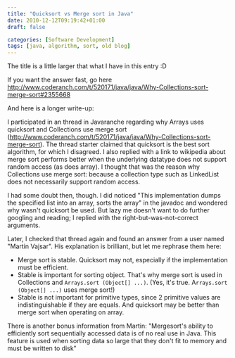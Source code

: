 ```yaml
---
title: "Quicksort vs Merge sort in Java"
date: 2010-12-12T09:19:42+01:00
draft: false

categories: [Software Development]
tags: [java, algorithm, sort, old blog]
---
```


The title is a little larger that what I have in this entry :D

If you want the answer fast, go here http://www.coderanch.com/t/520171/java/java/Why-Collections-sort-merge-sort#2355668

And here is a longer write-up:

I participated in an thread in Javaranche regarding why Arrays uses quicksort and Collections use merge sort (http://www.coderanch.com/t/520171/java/java/Why-Collections-sort-merge-sort). The thread starter claimed that quicksort is the best sort algorithm, for which I disagreed. I also replied with a link to wikipedia about merge sort performs better when the underlying datatype does not support random access (as does array). I thought that was the reason why Collections use merge sort: because a collection type such as LinkedList does not necessarily support random access.

I had some doubt then, though. I did noticed "This implementation dumps the specified list into an array, sorts the array" in the javadoc and wondered why wasn't quicksort be used. But lazy me doesn't want to do further googling and reading; I replied with the right-but-was-not-correct arguments.

Later, I checked that thread again and found an answer from a user named "Martin Vajsar". His explanation is brilliant, but let me rephrase them here:
- Merge sort is stable. Quicksort may not, especially if the implementation must be efficient.
- Stable is important for sorting object. That's why merge sort is used in Collections and `Arrays.sort (Object[] ...)`. (Yes, it's true. A`rrays.sort (Object[] ...)` uses merge sort!)
- Stable is not important for primitive types, since 2 primitive values are indistinguishable if they are equals. And quicksort may be better than merge sort when operating on array.

There is another bonus information from Martin: "Mergesort's ability to efficiently sort sequentially accessed data is of no real use in Java. This feature is used when sorting data so large that they don't fit to memory and must be written to disk"